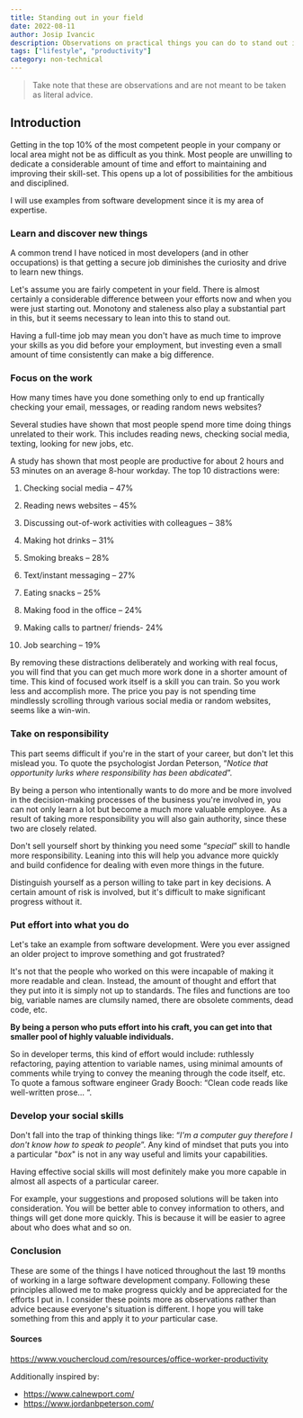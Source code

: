 ```yaml
---
title: Standing out in your field
date: 2022-08-11
author: Josip Ivancic
description: Observations on practical things you can do to stand out in your field of work.
tags: ["lifestyle", "productivity"]
category: non-technical
---
```


<script setup>
import PostMeta from '@/components/PostMeta.vue'
</script>

<PostMeta />

> Take note that these are observations and are not meant to be taken as literal advice.

## Introduction

Getting in the top 10% of the most competent people in your company or local area might not be as difficult as you think. Most people are unwilling to dedicate a considerable amount of time and effort to maintaining and improving their skill-set. This opens up a lot of possibilities for the ambitious and disciplined.

I will use examples from software development since it is my area of expertise.

### Learn and discover new things

A common trend I have noticed in most developers (and in other occupations) is that getting a secure job diminishes the curiosity and drive to learn new things.

Let's assume you are fairly competent in your field. There is almost certainly a considerable difference between your efforts now and when you were just starting out. Monotony and staleness also play a substantial part in this, but it seems necessary to lean into this to stand out.

Having a full-time job may mean you don't have as much time to improve your skills as you did before your employment, but investing even a small amount of time consistently can make a big difference.

### Focus on the work

How many times have you done something only to end up frantically checking your email, messages, or reading random news websites?

Several studies have shown that most people spend more time doing things unrelated to their work. This includes reading news, checking social media, texting, looking for new jobs, etc.

A study has shown that most people are productive for about 2 hours and 53 minutes on an average 8-hour workday. The top 10 distractions were:

1. Checking social media – 47%

2. Reading news websites – 45%

3. Discussing out-of-work activities with colleagues – 38%

4. Making hot drinks – 31%

5. Smoking breaks – 28%

6. Text/instant messaging – 27%

7. Eating snacks – 25%

8. Making food in the office – 24%

9. Making calls to partner/ friends- 24%

10. Job searching – 19%

By removing these distractions deliberately and working with real focus, you will find that you can get much more work done in a shorter amount of time. This kind of focused work itself is a skill you can train.
So you work less and accomplish more. The price you pay is not spending time mindlessly scrolling through various social media or random websites, seems like a win-win.

### Take on responsibility

This part seems difficult if you're in the start of your career, but don't let this mislead you. To quote the psychologist Jordan Peterson, “_Notice that opportunity lurks where responsibility has been abdicated_”.

By being a person who intentionally wants to do more and be more involved in the decision-making processes of the business you're involved in, you can not only learn a lot but become a much more valuable employee. 
As a result of taking more responsibility you will also gain authority, since these two are closely related.

Don't sell yourself short by thinking you need some “_special_” skill to handle more responsibility. Leaning into this will help you advance more quickly and build confidence for dealing with even more things in the future.

Distinguish yourself as a person willing to take part in key decisions. A certain amount of risk is involved, but it's difficult to make significant progress without it.

### Put effort into what you do

Let's take an example from software development. Were you ever assigned an older project to improve something and got frustrated?

It's not that the people who worked on this were incapable of making it more readable and clean. Instead, the amount of thought and effort that they put into it is simply not up to standards. The files and functions are too big, variable names are clumsily named, there are obsolete comments, dead code, etc.

**By being a person who puts effort into his craft, you can get into that smaller pool of highly valuable individuals.**

So in developer terms, this kind of effort would include: ruthlessly refactoring, paying attention to variable names, using minimal amounts of comments while trying to convey the meaning through the code itself, etc. To quote a famous software engineer Grady Booch: “Clean code reads like well-written prose... “.

### Develop your social skills

Don't fall into the trap of thinking things like: “_I'm a computer guy therefore I don't know how to speak to people_”. Any kind of mindset that puts you into a particular "_box_" is not in any way useful and limits your capabilities.

Having effective social skills will most definitely make you more capable in almost all aspects of a particular career.

For example, your suggestions and proposed solutions will be taken into consideration. You will be better able to convey information to others, and things will get done more quickly. This is because it will be easier to agree about who does what and so on.

### Conclusion

These are some of the things I have noticed throughout the last 19 months of working in a large software development company. Following these principles allowed me to make progress quickly and be appreciated for the efforts I put in. I consider these points more as observations rather than advice because everyone's situation is different. I hope you will take something from this and apply it to _your_ particular case.

#### Sources

https://www.vouchercloud.com/resources/office-worker-productivity

Additionally inspired by:

- https://www.calnewport.com/
- https://www.jordanbpeterson.com/
